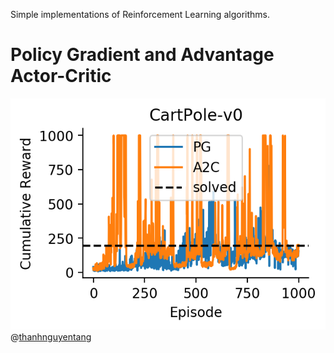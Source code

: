 Simple implementations of Reinforcement Learning algorithms. 

# Policy Gradient and Advantage Actor-Critic  
![a2c](figs/pg_a2c.png)
@[thanhnguyentang](https://twitter.com/thanhnguyentang)
